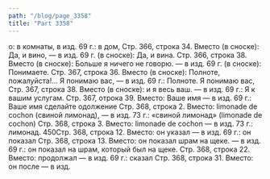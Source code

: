 ```yaml
---
path: "/blog/page_3358"
title: "Part 3358"
---
```


о: в комнаты, в изд. 69 г.: в дом,
Стр. 366, строка 34.
Вместо (в сноске): Да, и вино, — в изд. 69 г. (в сноске): Да, и вина.
Стр. 366, строка 38.
Вместо (в сноске): Больше я ничего не говорю. — в изд. 69 г. (в сноске): Понимаете.
Стр. 367, строка 36.
Вместо (в сноске): Полноте, пожалуйста!... Я понимаю вас, — в изд. 69 г.: Полноте. Я понимаю вас,
Стр. 367, строка 38.
Вместо (в сноске): и я весь ваш. — в изд. 69 г.: Я к вашим услугам.
Стр. 367, отрока 39.
Вместо: Ваше имя — в изд. 69 г.: Ваше имя сделайте одолжение
Стр. 368, строка 2.
Вместо: limonade de cochon (свиной лимонад), — в изд. 73 г.: «свиной лимонад» (limonade de cochon)
Стр. 368, строка 3.
Вместо: limonade de cochon — в изд. 73 г.: лимонад.
450Стр. 368, строка 12.
Вместо: он указал — в изд. 69 г.: он показал
Стр. 368, строка 13.
Вместо: он показал шрам на щеке. — в изд. 69 г.: он показал на шрам, который был на щеке.
Стр. 368, строка 22.
Вместо: продолжал — в изд. 69 г.: сказал
Стр. 368, строка 31.
Вместо: он после — в изд.
